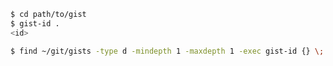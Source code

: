 ```bash
$ cd path/to/gist
$ gist-id .
<id>
```

```bash
$ find ~/git/gists -type d -mindepth 1 -maxdepth 1 -exec gist-id {} \;
```
